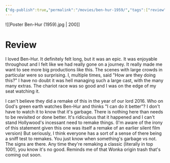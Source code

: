 ```yaml
---
{"dg-publish":true,"permalink":"/movies/ben-hur-1959/","tags":["review"],"created":"2023-11-30","updated":"2024-08-06"}
---
```



![[Poster Ben-Hur (1959).jpg \| 200]]

# Review

I loved Ben-Hur. It definitely felt long, but it was an epic. It was enjoyable throughout and I felt like we had really gone on a journey. It really made me want to see more big productions like this. The scenes with large crowds in particular were so surprising. I, multiple times, said "How are they doing this?" I have no doubt it was hell managing such a large cast, with the many many extras. The chariot race was so good and I was on the edge of my seat watching it.

I can't believe they did a remake of this in the year of our lord 2016. Who on God's green earth watches Ben-Hur and thinks "I can do it better"? I don't have to watch it to know that it's garbage. There is nothing here than needs to be revisited or done better. It's ridiculous that it happened and I can't stand Hollywood's incessant need to remake things. (I'm aware of the irony of this statement given this one was itself a remake of an earlier silent film version) But seriously, I think everyone has a sort of a sense of there being a sniff test to remakes. You just know when something's garbage vs not. The signs are there. Any time they're remaking a classic (literally in top 100!), you know it's no good. Reminds me of that Wonka origin trash that's coming out soon.
